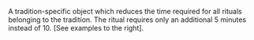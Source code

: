 A tradition-specific object which reduces the time required for all rituals belonging to the tradition. The ritual requires only an additional 5 minutes instead of 10. [See examples to the right].